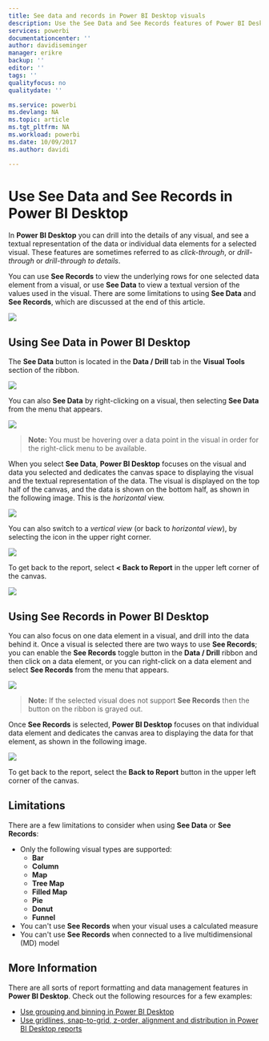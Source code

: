 ```yaml
---
title: See data and records in Power BI Desktop visuals
description: Use the See Data and See Records features of Power BI Desktop to drill into details
services: powerbi
documentationcenter: ''
author: davidiseminger
manager: erikre
backup: ''
editor: ''
tags: ''
qualityfocus: no
qualitydate: ''

ms.service: powerbi
ms.devlang: NA
ms.topic: article
ms.tgt_pltfrm: NA
ms.workload: powerbi
ms.date: 10/09/2017
ms.author: davidi

---
```

# Use See Data and See Records in Power BI Desktop
In **Power BI Desktop** you can drill into the details of any visual, and see a textual representation of the data or individual data elements for a selected visual. These features are sometimes referred to as *click-through*, or *drill-through* or *drill-through to details*.

You can use **See Records** to view the underlying rows for one selected data element from a visual, or use **See Data** to view a textual version of the values used in the visual. There are some limitations to using **See Data** and **See Records**, which are discussed at the end of this article.

![](media/powerbi-desktop-see-data-see-records/see-data-see-records_1.png)

## Using See Data in Power BI Desktop
The **See Data** button is located in the **Data / Drill** tab in the **Visual Tools** section of the ribbon.

![](media/powerbi-desktop-see-data-see-records/see-data-see-records_2.png)

You can also **See Data** by right-clicking on a visual, then selecting **See Data** from the menu that appears.

![](media/powerbi-desktop-see-data-see-records/see-data-see-records_3.png)

> **Note:** You must be hovering over a data point in the visual in order for the right-click menu to be available.
> 
> 

When you select **See Data**, **Power BI Desktop** focuses on the visual and data you selected and dedicates the canvas space to displaying the visual and the textual representation of the data. The visual is displayed on the top half of the canvas, and the data is shown on the bottom half, as shown in the following image. This is the *horizontal* view.

![](media/powerbi-desktop-see-data-see-records/see-data-see-records_4.png)

You can also switch to a *vertical view* (or back to *horizontal view*), by selecting the icon in the upper right corner.

![](media/powerbi-desktop-see-data-see-records/see-data-see-records_5.png)

To get back to the report, select **< Back to Report** in the upper left corner of the canvas.

![](media/powerbi-desktop-see-data-see-records/see-data-see-records_6.png)

## Using See Records in Power BI Desktop
You can also focus on one data element in a visual, and drill into the data behind it. Once a visual is selected there are two ways to use **See Records**; you can enable the **See Records** toggle button in the **Data / Drill** ribbon and then click on a data element, or you can right-click on a data element and select **See Records** from the menu that appears.

![](media/powerbi-desktop-see-data-see-records/see-data-see-records_7.png)

> **Note:** If the selected visual does not support **See Records** then the button on the ribbon is grayed out.
> 
> 

Once **See Records** is selected, **Power BI Desktop** focuses on that individual data element and dedicates the canvas area to displaying the data for that element, as shown in the following image.

![](media/powerbi-desktop-see-data-see-records/see-data-see-records_8.png)

To get back to the report, select the **Back to Report** button in the upper left corner of the canvas.

## Limitations
There are a few limitations to consider when using **See Data** or **See Records**:

* Only the following visual types are supported:
  * **Bar**
  * **Column**
  * **Map**
  * **Tree Map**
  * **Filled Map**
  * **Pie**
  * **Donut**
  * **Funnel**
* You can't use **See Records** when your visual uses a calculated measure
* You can't use **See Records** when connected to a live multidimensional (MD) model

## More Information
﻿There are all sorts of report formatting and data management features in **Power BI Desktop**. Check out the following resources for a few examples:

* [Use grouping and binning in Power BI Desktop](powerbi-desktop-grouping-and-binning.md)
* [Use gridlines, snap-to-grid, z-order, alignment and distribution in Power BI Desktop reports](desktop-gridlines-snap-to-grid.md)

